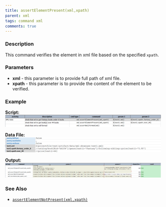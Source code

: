 ```yaml
---
title: assertElementPresent(xml,xpath)
parent: xml
tags: command xml
comments: true
---
```


### Description
This command verifies the element in xml file based on the specified `xpath`.


### Parameters
- **xml** \- this parameter is to provide full path of xml file.
- **xpath** \- this parameter is to provide the content of the element to be verified.


### Example
**Script:**<br/>
![](image/assertElementPresent_01.png)

**Data File:**<br/>
![](image/assertElementPresent_03.png)

**Output:**<br/>
![](image/assertElementPresent_02.png)


### See Also
- [`assertElementNotPresent(xml,xpath)`](assertElementNotPresent(xml,xpath))
